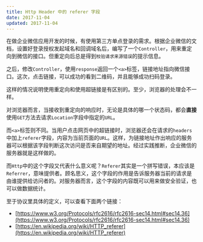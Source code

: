 ```yaml
---
title: Http Header 中的 referer 字段
date: 2017-11-04
updated: 2017-11-04
---
```


在做企业微信应用开发的时候，有使用第三方单点登录的需求。根据企业微信的文档，设置好登录授权发起域名和回调域名后，编写了一个`Controller`，用来重定向到微信的接口。但重定向后总是得到`校验请求来源错误`的提示信息。

之后，修改`Controller`，使用`response`返回一个`<a>`标签，链接地址指向微信接口。这次，点击链接，可以成功的看到二维码，并且能够成功扫码登录。

这样的情况说明使用重定向和使用超链接是有区别的。至少，浏览器的处理会不一样。

对浏览器而言，当接收到重定向的响应时，无论是具体的哪一个状态码，都会**直接**使用`GET`方法去请求`Location`字段中指定的`URL`。

而`<a>`标签则不同。当用户点击网页中的超链接时，浏览器还会在请求的`headers`中加上`referer`字段，内容为当前页面的`URL`。这样，为链接地址作出响应的服务器可以根据该字段判断这次访问是否来自期望的地址。经过实践推断，企业微信的服务器就是这样做的。

而`Http`中的这个字段又代表什么意义呢？`Referer`其实是一个拼写错误，本应该是`Referrer`，意味提供者。顾名思义，这个字段的作用是告诉服务器当前的请求是由谁提供给访问者的。对服务器而言，这个字段的内容既可以用来做安全验证，也可以做数据统计。

至于协议里具体的定义，可以查看下面两个链接：

- [https://www.w3.org/Protocols/rfc2616/rfc2616-sec14.html#sec14.36](https://www.w3.org/Protocols/rfc2616/rfc2616-sec14.html#sec14.36)
- [https://en.wikipedia.org/wiki/HTTP_referer](https://en.wikipedia.org/wiki/HTTP_referer)